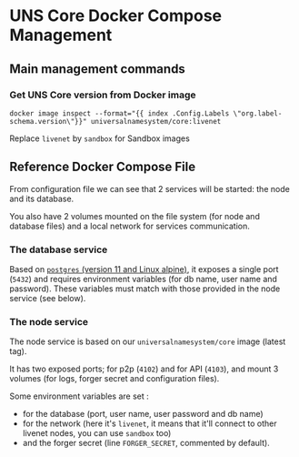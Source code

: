 # UNS Core Docker Compose Management

## Main management commands

### Get UNS Core version from Docker image


```
docker image inspect --format="{{ index .Config.Labels \"org.label-schema.version\"}}" universalnamesystem/core:livenet
```
Replace ```livenet``` by ```sandbox``` for Sandbox images

## Reference Docker Compose File

From configuration file we can see that 2 services will be started: the node and its database.

You also have 2 volumes mounted on the file system (for node and database files) and a local network for services communication.

### The database service

Based on [`postgres` (version 11 and Linux alpine)](https://github.com/docker-library/postgres/blob/0a66d53fface5ccc8274f99712ba2f382a1caf42/11/alpine/Dockerfile), it exposes a single port (`5432`) and requires environment variables (for db name, user name and password).
These variables must match with those provided in the node service (see below).

### The node service

The node service is based on our `universalnamesystem/core` image (latest tag). 

It has two exposed ports; for p2p (`4102`) and for API (`4103`), and mount 3 volumes (for logs, forger secret and configuration files).

Some environment variables are set :
- for the database (port, user name, user password and db name)
- for the network (here it's `livenet`, it means that it'll connect to other <uns/> livenet nodes, you can use `sandbox` too)
- and the forger secret (line `FORGER_SECRET`, commented by default). 
